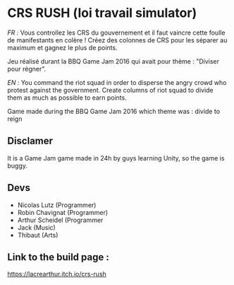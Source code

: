 # CRS RUSH (loi travail simulator)

*FR :* Vous controllez les CRS du gouvernement et il faut vaincre cette foulle de manifestants en colère ! Créez des colonnes de CRS pour les séparer au maximum et gagnez le plus de points.

Jeu réalisé durant la BBQ Game Jam 2016 qui avait pour thème : "Diviser pour régner".

*EN :* You command the riot squad in order to disperse the angry crowd who protest against the government. Create columns of riot squad to divide them as much as possible to earn points.

Game made during the BBQ Game Jam 2016 which theme was : divide to reign

## Disclamer

It is a Game Jam game made in 24h by guys learning Unity, so the game is buggy.

## Devs 

- Nicolas Lutz (Programmer)
- Robin Chavignat (Programmer)
- Arthur Scheidel (Programmer
- Jack (Music)
- Thibaut (Arts)

## Link to the build page :

https://lacrearthur.itch.io/crs-rush